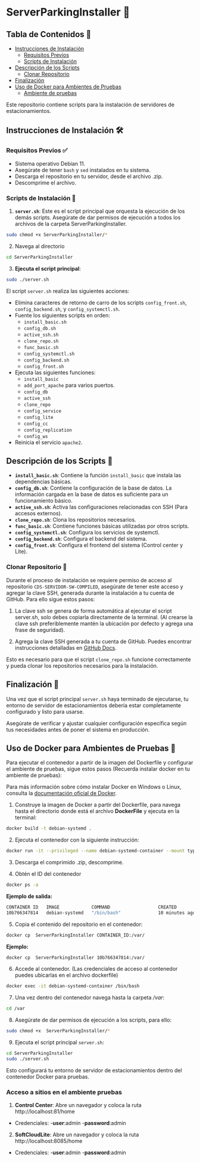 # ServerParkingInstaller 🚗

## Tabla de Contenidos 📑

- [Instrucciones de Instalación](#instrucciones-de-instalación-)
    - [Requisitos Previos](#requisitos-previos-)
    - [Scripts de Instalación](#scripts-de-instalación-)
- [Descripción de los Scripts](#descripción-de-los-scripts-)
    - [Clonar Repositorio](#clonar-repositorio-)
- [Finalización](#finalización-)
- [Uso de Docker para Ambientes de Pruebas](#uso-de-docker-para-ambientes-de-pruebas-)
    - [Ambiente de pruebas](#ambiente-de-pruebas)

Este repositorio contiene scripts para la instalación de servidores de estacionamientos. 

## Instrucciones de Instalación 🛠️

### Requisitos Previos ✅

- Sistema operativo Debian 11.
- Asegúrate de tener `bash` y `sed` instalados en tu sistema.
- Descarga el repositorio en tu servidor, desde el archivo .zip.
- Descomprime el archivo.

### Scripts de Instalación 📜

1. **`server.sh`**: Este es el script principal que orquesta la ejecución de los demás scripts. Asegúrate de dar permisos de ejecución a todos los archivos de la carpeta ServerParkingInstaller.

```sh
sudo chmod +x ServerParkingInstaller/*
```

2. Navega al directorio 

```sh
cd ServerParkingInstaller
```

3. **Ejecuta el script principal**:

```sh
sudo ./server.sh
```

El script `server.sh` realiza las siguientes acciones:

- Elimina caracteres de retorno de carro de los scripts `config_front.sh`, `config_backend.sh`, y `config_systemctl.sh`.
- Fuente los siguientes scripts en orden:
    - `install_basic.sh`
    - `config_db.sh`
    - `active_ssh.sh`
    - `clone_repo.sh`
    - `func_basic.sh`
    - `config_systemctl.sh`
    - `config_backend.sh`
    - `config_front.sh`
- Ejecuta las siguientes funciones:
    - `install_basic`
    - `add_port_apache` para varios puertos.
    - `config_db`
    - `active_ssh`
    - `clone_repo`
    - `config_service`
    - `config_lite`
    - `config_cc`
    - `config_replication`
    - `config_ws`
- Reinicia el servicio `apache2`.

## Descripción de los Scripts 📂

- **`install_basic.sh`**: Contiene la función `install_basic` que instala las dependencias básicas.
- **`config_db.sh`**: Contiene la configuración de la base de datos. La información cargada en la base de datos es suficiente para un funcionamiento básico.
- **`active_ssh.sh`**: Activa las configuraciones relacionadas con SSH (Para accesos externos).
- **`clone_repo.sh`**: Clona los repositorios necesarios. 
- **`func_basic.sh`**: Contiene funciones básicas utilizadas por otros scripts.
- **`config_systemctl.sh`**: Configura los servicios de systemctl.
- **`config_backend.sh`**: Configura el backend del sistema.
- **`config_front.sh`**: Configura el frontend del sistema (Control center y Lite).

### Clonar Repositorio 🔑

Durante el proceso de instalación se requiere permiso de acceso al repositorio `CDS-SERVIDOR-SW-COMPILED`, asegúrate de tener este acceso y agregar la clave SSH, generada durante la instalación a tu cuenta de GitHub. Para ello sigue estos pasos:

1. La clave ssh se genera de forma automática al ejecutar el script server.sh, solo debes copiarla directamente de la terminal. (Al crearse la clave ssh preferiblemente mantén la ubicación por defecto y agrega una frase de seguridad).

2. Agrega la clave SSH generada a tu cuenta de GitHub. Puedes encontrar instrucciones detalladas en [GitHub Docs](https://docs.github.com/es/authentication/connecting-to-github-with-ssh/adding-a-new-ssh-key-to-your-github-account).

Esto es necesario para que el script `clone_repo.sh` funcione correctamente y pueda clonar los repositorios necesarios para la instalación.

## Finalización 🎉

Una vez que el script principal `server.sh` haya terminado de ejecutarse, tu entorno de servidor de estacionamientos debería estar completamente configurado y listo para usarse.

Asegúrate de verificar y ajustar cualquier configuración específica según tus necesidades antes de poner el sistema en producción.

## Uso de Docker para Ambientes de Pruebas 🐳

Para ejecutar el contenedor a partir de la imagen del Dockerfile y configurar el ambiente de pruebas, sigue estos pasos (Recuerda instalar docker en tu ambiente de pruebas):

Para más información sobre cómo instalar Docker en Windows o Linux, consulta la [documentación oficial de Docker](https://docs.docker.com/get-docker/).

1. Construye la imagen de Docker a partir del Dockerfile, para navega hasta el directorio donde está el archivo **DockerFile** y ejecuta en la terminal:

```sh
docker build -t debian-systemd .
```

2. Ejecuta el contenedor con la siguiente instrucción:

```sh
docker run -it --privileged --name debian-systemd-container --mount type=bind,source=/sys/fs/cgroup,target=/sys/fs/cgroup -p 8080:8080 -p 3306:3306 -p 8078:8078 -p 8081:8081 -p 8083:8083 -p 8090:8090 -p 83:83 -p 81:81 -p 8085:8085 debian-systemd
```

3. Descarga el comprimido .zip, descomprime.

4. Obtén el ID del contenedor
```sh
docker ps -a
```

**Ejemplo de salida:** 

```sh
CONTAINER ID   IMAGE            COMMAND                  CREATED          STATUS          PORTS                                                                 NAMES
10b766347814   debian-systemd   "/bin/bash"              10 minutes ago   Up 10 minutes   0.0.0.0:81->81/tcp, 0.0.0.0:83->83/tcp, 0.0.0.0:3306->3306/tcp, ...   debian-systemd-container
```

5. Copia el contenido del repositorio en el contenedor:

```sh
docker cp  ServerParkingInstaller CONTAINER_ID:/var/
```

**Ejemplo:**
```sh
docker cp  ServerParkingInstaller 10b766347814:/var/
```

6. Accede al contenedor. (Las credenciales de acceso al contenedor puedes ubicarlas en el archivo dockerfile)
```sh
docker exec -it debian-systemd-container /bin/bash
```

7. Una vez dentro del contenedor navega hasta la carpeta */var*:

```sh
cd /var
```

8. Asegúrate de dar permisos de ejecución a los scripts, para ello:

```sh
sudo chmod +x  ServerParkingInstaller/*
```

9. Ejecuta el script principal `server.sh`:

```sh
cd ServerParkingInstaller
sudo ./server.sh
```

Esto configurará tu entorno de servidor de estacionamientos dentro del contenedor Docker para pruebas.

### Acceso a sitios en el ambiente pruebas

1. **Control Center**: Abre un navegador y coloca la ruta http://localhost:81/home

- Credenciales:
-**user**:admin
-**password**:admin

2. **SoftCloudLite**: Abre un navegador y coloca la ruta http://localhost:8085/home
- Credenciales:
-**user**:admin
-**password**:admin
